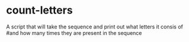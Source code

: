 # count-letters
A script that will take the sequence and print out what letters it consis of  #and how many times they are present in the sequence
